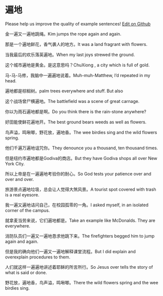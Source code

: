 # 遍地

Please help us improve the quality of example sentences! [Edit on Github](https://github.com/jiyushe/jiyu-example-sentence-source/blob/main/chinese/biandi.md)

<p><span class="chinese">金一遍又一遍地跳绳。</span><span class="english">Kim jumps the rope again and again.</span></p>

<p><span class="chinese">那是一个遍地鲜花，香气袭人的地方。</span><span class="english">It was a land fragrant with flowers.</span></p>

<p><span class="chinese">当我最后的欢乐落英遍地。</span><span class="english">When my last joys strewed the ground.</span></p>

<p><span class="chinese">这个城市遍地是黄金。是这意思吗？</span><span class="english">ChuXiong , a city which is full of gold.</span></p>

<p><span class="chinese">马-马-马修，我脑中一遍遍地说着。</span><span class="english">Muh-muh-Matthew, I’d repeated in my head.</span></p>

<p><span class="chinese">遍地都是棕榈树。</span><span class="english">palm trees everywhere and stuff. But also</span></p>

<p><span class="chinese">这个战场曾尸横遍地。</span><span class="english">The battlefield was a scene of great carnage.</span></p>

<p><span class="chinese">你以为雨石遍地都是啊。</span><span class="english">Do you think there is the rain-stone anywhere?</span></p>

<p><span class="chinese">好田能使鲜花遍地开。</span><span class="english">The best ground bears weeds as well as flowers.</span></p>

<p><span class="chinese">鸟声溢，鸣啾唧，野花放，遍地香。</span><span class="english">The wee birdies sing and the wild flowers spring.</span></p>

<p><span class="chinese">他们千遍万遍地诅咒你。</span><span class="english">They denounce you a thousand, ten thousand times.</span></p>

<p><span class="chinese">但是纽约市遍地都是Godiva的商店。</span><span class="english">But they have Godiva shops all over New York City.</span></p>

<p><span class="chinese">所以上帝是在一遍遍地考验你的耐心。</span><span class="english">So God tests your patience over and over and over.</span></p>

<p><span class="chinese">旅游景点遍地垃圾，总会让人觉得大煞风景。</span><span class="english">A tourist spot covered with trash is a real eyesore.</span></p>

<p><span class="chinese">我一遍又遍地诘问自己，在校园孤零的一角。</span><span class="english">I asked myself, in an isolated corner of the campus.</span></p>

<p><span class="chinese">就拿麦当劳来说，它们遍地都是。</span><span class="english">Take an example like McDonalds. They are everywhere.</span></p>

<p><span class="chinese">消防队员们一遍又一遍地恳求他跳下来。</span><span class="english">The firefighters begged him to jump again and again.</span></p>

<p><span class="chinese">但是我的确向他们一遍又一遍地解释课堂流程。</span><span class="english">But I did explain and overexplain procedures to them.</span></p>

<p><span class="chinese">人们就这样一遍遍地讲述着耶稣的所言所行。</span><span class="english">So Jesus over tells the story of what is said or done.</span></p>

<p><span class="chinese">野花放，遍地香，鸟声溢，鸣啾唧。</span><span class="english">There the wild flowers spring and the wee birdies sing.</span></p>


